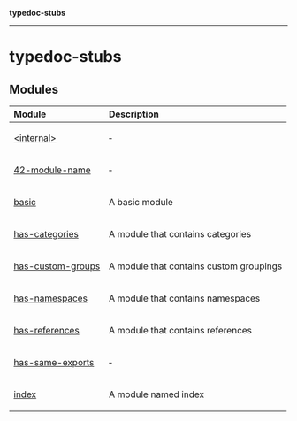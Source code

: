 **typedoc-stubs**

***

# typedoc-stubs

## Modules

<table>
<thead>
<tr>
<th align="left">Module</th>
<th align="left">Description</th>
</tr>
</thead>
<tbody>
<tr>
<td>

[\<internal\>](-internal-/index.md)

</td>
<td>

&hyphen;

</td>
</tr>
<tr>
<td>

[42-module-name](42-module-name/index.md)

</td>
<td>

&hyphen;

</td>
</tr>
<tr>
<td>

[basic](basic/index.md)

</td>
<td>

A basic module

</td>
</tr>
<tr>
<td>

[has-categories](has-categories/index.md)

</td>
<td>

A module that contains categories

</td>
</tr>
<tr>
<td>

[has-custom-groups](has-custom-groups/index.md)

</td>
<td>

A module that contains custom groupings

</td>
</tr>
<tr>
<td>

[has-namespaces](has-namespaces/index.md)

</td>
<td>

A module that contains namespaces

</td>
</tr>
<tr>
<td>

[has-references](has-references/index.md)

</td>
<td>

A module that contains references

</td>
</tr>
<tr>
<td>

[has-same-exports](has-same-exports/index.md)

</td>
<td>

&hyphen;

</td>
</tr>
<tr>
<td>

[index](index/index.md)

</td>
<td>

A module named index

</td>
</tr>
</tbody>
</table>
